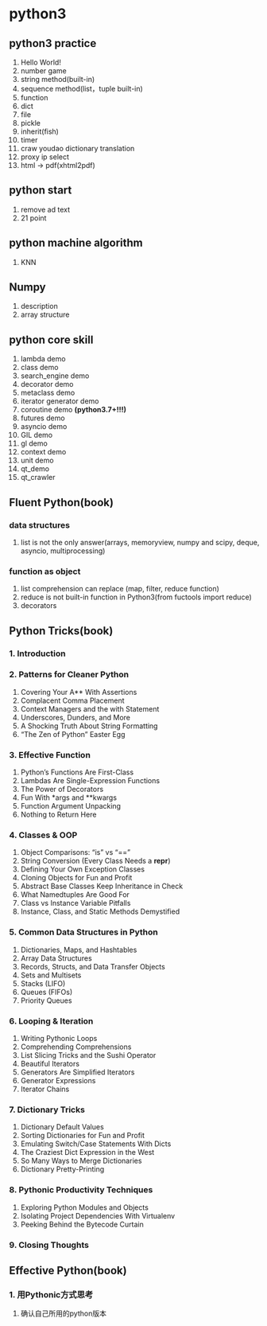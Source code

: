 # python3

## python3 practice
1.  Hello World!
2.  number game
3.  string method(built-in)
4.  sequence method(list，tuple built-in)
5.  function
6.  dict
7.  file
8.  pickle
9.  inherit(fish)
10. timer
11. craw youdao dictionary translation
12. proxy ip select
13. html -> pdf(xhtml2pdf)

## python start
1. remove ad text
2. 21 point

## python machine algorithm
1. KNN

## Numpy
1. description
2. array structure

## python core skill
1. lambda demo
2. class demo
3. search_engine demo
4. decorator demo
5. metaclass demo
6. iterator generator demo
7. coroutine demo <b>(python3.7+!!!)</b>
8. futures demo
9. asyncio demo
10. GIL demo
11. gl demo
12. context demo
13. unit demo
14. qt_demo
15. qt_crawler

## Fluent Python(book)

### data structures
1. list is not the only answer(arrays, memoryview, numpy and scipy, deque, asyncio, multiprocessing)

### function as object
1. list comprehension can replace (map, filter, reduce function)
2. reduce is not built-in function in Python3(from fuctools import reduce)
3. decorators

## Python Tricks(book)
### 1. Introduction
### 2. Patterns for Cleaner Python
 1. Covering Your A** With Assertions
 2. Complacent Comma Placement
 3. Context Managers and the with Statement
 4. Underscores, Dunders, and More
 5. A Shocking Truth About String Formatting
 6. “The Zen of Python” Easter Egg
### 3. Effective Function 
 1. Python’s Functions Are First-Class
 2. Lambdas Are Single-Expression Functions
 3. The Power of Decorators
 4. Fun With *args and **kwargs
 5. Function Argument Unpacking
 6. Nothing to Return Here
### 4. Classes & OOP
 1. Object Comparisons: “is” vs “==”
 2. String Conversion (Every Class Needs a __repr__)
 3. Defining Your Own Exception Classes
 4. Cloning Objects for Fun and Profit
 5. Abstract Base Classes Keep Inheritance in Check
 6. What Namedtuples Are Good For
 7. Class vs Instance Variable Pitfalls
 8. Instance, Class, and Static Methods Demystified
### 5. Common Data Structures in Python
 1. Dictionaries, Maps, and Hashtables
 2. Array Data Structures
 3. Records, Structs, and Data Transfer Objects
 4. Sets and Multisets
 5. Stacks (LIFO)
 6. Queues (FIFOs)
 7. Priority Queues
### 6. Looping & Iteration
 1. Writing Pythonic Loops
 2. Comprehending Comprehensions
 3. List Slicing Tricks and the Sushi Operator
 4. Beautiful Iterators
 5. Generators Are Simplified Iterators
 6. Generator Expressions
 7. Iterator Chains
### 7. Dictionary Tricks
 1. Dictionary Default Values
 2. Sorting Dictionaries for Fun and Profit
 3. Emulating Switch/Case Statements With Dicts
 4. The Craziest Dict Expression in the West
 5. So Many Ways to Merge Dictionaries
 6. Dictionary Pretty-Printing
### 8. Pythonic Productivity Techniques
 1. Exploring Python Modules and Objects
 2. Isolating Project Dependencies With Virtualenv
 3. Peeking Behind the Bytecode Curtain
### 9. Closing Thoughts

## Effective Python(book)
### 1. 用Pythonic方式思考
 1. 确认自己所用的python版本
    